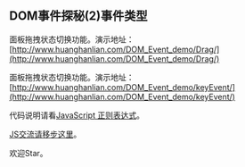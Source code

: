 ## DOM事件探秘(2)事件类型

面板拖拽状态切换功能。演示地址：[http://www.huanghanlian.com/DOM_Event_demo/Drag/](http://www.huanghanlian.com/DOM_Event_demo/Drag/) 


面板拖拽状态切换功能。演示地址：[http://www.huanghanlian.com/DOM_Event_demo/keyEvent/](http://www.huanghanlian.com/DOM_Event_demo/keyEvent/)          

代码说明请看[JavaScript 正则表达式](http://www.huanghanlian.com/javascript/2016/12/07/javascript-zenzbd.html)。

[JS交流请移步这里](http://www.huanghanlian.com/report/)。

欢迎Star。
